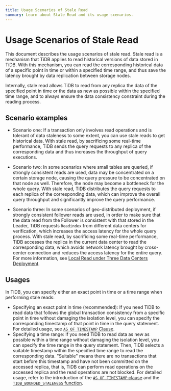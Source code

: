 ```yaml
---
title: Usage Scenarios of Stale Read
summary: Learn about Stale Read and its usage scenarios.
---
```


# Usage Scenarios of Stale Read

This document describes the usage scenarios of stale read. Stale read is a mechanism that TiDB applies to read historical versions of data stored in TiDB. With this mechanism, you can read the corresponding historical data of a specific point in time or within a specified time range, and thus save the latency brought by data replication between storage nodes.

Internally, stale read allows TiDB to read from any replica the data of the specified point in time or the data as new as possible within the specified time range, and to always ensure the data consistency constraint during the reading process.

## Scenario examples

+ Scenario one: If a transaction only involves read operations and is tolerant of data staleness to some extent, you can use stale reads to get historical data. With stale read, by sacrificing some real-time performance, TiDB sends the query requests to any replica of the corresponding data and thus increases the throughput of query executions.

+ Scenario two: In some scenarios where small tables are queried, if strongly consistent reads are used, data may be concentrated on a certain storage node, causing the query pressure to be concentrated on that node as well. Therefore, the node may become a bottleneck for the whole query. With stale read, TiDB distributes the query requests to each replica of the corresponding data, which can improve the overall query throughput and significantly improve the query performance.

+ Scenario three: In some scenarios of geo-distributed deployment, if strongly consistent follower reads are used, in order to make sure that the data read from the Follower is consistent with that stored in the Leader, TiDB requests `Readindex` from different data centers for verification, which increases the access latency for the whole query process. With stale read, by sacrificing some real-time performance, TiDB accesses the replica in the current data center to read the corresponding data, which avoids network latency brought by cross-center connection and reduces the access latency for the entire query. For more information, see [Local Read under Three Data Centers Deployment](/best-practices/three-dc-local-read.md).

## Usages

In TiDB, you can specify either an exact point in time or a time range when performing stale reads:

- Specifying an exact point in time (recommended): If you need TiDB to read data that follows the global transaction consistency from a specific point in time without damaging the isolation level, you can specify the corresponding timestamp of that point in time in the query statement. For detailed usage, see [`AS OF TIMESTAMP` Clause](/as-of-timestamp.md#syntax).
- Specifying a time range: If you need TiDB to read data as new as possible within a time range without damaging the isolation level, you can specify the time range in the query statement. Then, TiDB selects a suitable timestamp within the specified time range to read the corresponding data. "Suitable" means there are no transactions that start before this timestamp and have not been committed on the accessed replica, that is, TiDB can perform read operations on the accessed replica and the read operations are not blocked. For detailed usage, refer to the introduction of the [`AS OF TIMESTAMP` clause](/as-of-timestamp.md#syntax) and the [`TIDB_BOUNDED_STALENESS` function](/as-of-timestamp.md#syntax).
